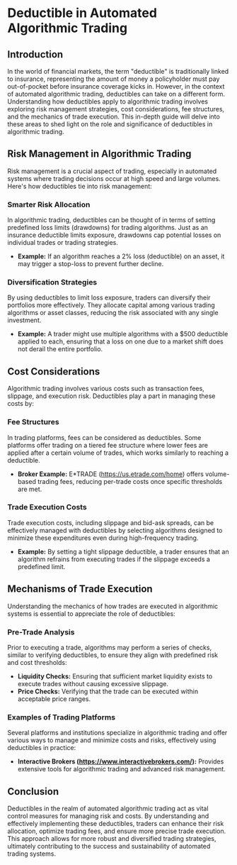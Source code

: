 # Deductible in Automated Algorithmic Trading

## Introduction

In the world of financial markets, the term "deductible" is traditionally linked to insurance, representing the amount of money a policyholder must pay out-of-pocket before insurance coverage kicks in. However, in the context of automated algorithmic trading, deductibles can take on a different form. Understanding how deductibles apply to algorithmic trading involves exploring risk management strategies, cost considerations, fee structures, and the mechanics of trade execution. This in-depth guide will delve into these areas to shed light on the role and significance of deductibles in algorithmic trading.

## Risk Management in Algorithmic Trading

Risk management is a crucial aspect of trading, especially in automated systems where trading decisions occur at high speed and large volumes. Here's how deductibles tie into risk management:

### Smarter Risk Allocation

In algorithmic trading, deductibles can be thought of in terms of setting predefined loss limits (drawdowns) for trading algorithms. Just as an insurance deductible limits exposure, drawdowns cap potential losses on individual trades or trading strategies.

- **Example:** If an algorithm reaches a 2% loss (deductible) on an asset, it may trigger a stop-loss to prevent further decline.

### Diversification Strategies

By using deductibles to limit loss exposure, traders can diversify their portfolios more effectively. They allocate capital among various trading algorithms or asset classes, reducing the risk associated with any single investment.

- **Example:** A trader might use multiple algorithms with a $500 deductible applied to each, ensuring that a loss on one due to a market shift does not derail the entire portfolio.

## Cost Considerations

Algorithmic trading involves various costs such as transaction fees, slippage, and execution risk. Deductibles play a part in managing these costs by:

### Fee Structures

In trading platforms, fees can be considered as deductibles. Some platforms offer trading on a tiered fee structure where lower fees are applied after a certain volume of trades, which works similarly to reaching a deductible.

- **Broker Example:** E*TRADE (https://us.etrade.com/home) offers volume-based trading fees, reducing per-trade costs once specific thresholds are met.

### Trade Execution Costs

Trade execution costs, including slippage and bid-ask spreads, can be effectively managed with deductibles by selecting algorithms designed to minimize these expenditures even during high-frequency trading.

- **Example:** By setting a tight slippage deductible, a trader ensures that an algorithm refrains from executing trades if the slippage exceeds a predefined limit.

## Mechanisms of Trade Execution

Understanding the mechanics of how trades are executed in algorithmic systems is essential to appreciate the role of deductibles:

### Pre-Trade Analysis

Prior to executing a trade, algorithms may perform a series of checks, similar to verifying deductibles, to ensure they align with predefined risk and cost thresholds:

- **Liquidity Checks:** Ensuring that sufficient market liquidity exists to execute trades without causing excessive slippage.
- **Price Checks:** Verifying that the trade can be executed within acceptable price ranges.

### Examples of Trading Platforms

Several platforms and institutions specialize in algorithmic trading and offer various ways to manage and minimize costs and risks, effectively using deductibles in practice:

- **Interactive Brokers (https://www.interactivebrokers.com/):** Provides extensive tools for algorithmic trading and advanced risk management.

## Conclusion

Deductibles in the realm of automated algorithmic trading act as vital control measures for managing risk and costs. By understanding and effectively implementing these deductibles, traders can enhance their risk allocation, optimize trading fees, and ensure more precise trade execution. This approach allows for more robust and diversified trading strategies, ultimately contributing to the success and sustainability of automated trading systems.